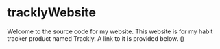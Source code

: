 # tracklyWebsite
Welcome to the source code for my website.
This website is for my habit tracker product named Trackly.
A link to it is provided below.
()
